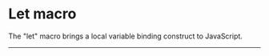 # Let macro

The "let" macro brings a local variable binding construct to JavaScript.

-----

<script src="http://gist-it.sudarmuthu.com/http://github.com/homizu/js-macro/blob/kw-examples/ex-js/macro-examples/kw/let/let.js"></script>

